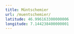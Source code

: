 ```yaml
---
title: Müntschemier
url: /muentschemier/
latitude: 46.996163300000006
longitude: 7.144238400000001
---
```

